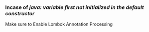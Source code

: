 ### Incase of ***java: variable first not initialized in the default constructor***

Make sure to Enable Lombok Annotation Processing